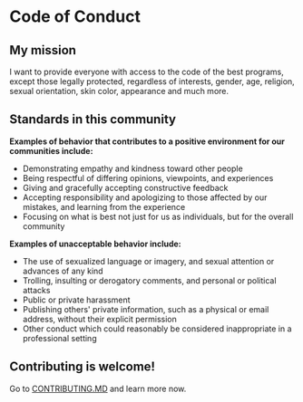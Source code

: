 # Code of Conduct

## My mission

I want to provide everyone with access to the code of the best programs, except those legally protected, regardless of interests, gender, age, religion, sexual orientation, skin color, appearance and much more.

## Standards in this community

**Examples of behavior that contributes to a positive environment for our communities include:**

* Demonstrating empathy and kindness toward other people
* Being respectful of differing opinions, viewpoints, and experiences
* Giving and gracefully accepting constructive feedback
* Accepting responsibility and apologizing to those affected by our mistakes, and learning from the experience
* Focusing on what is best not just for us as individuals, but for the overall community

**Examples of unacceptable behavior include:**

* The use of sexualized language or imagery, and sexual attention or advances of any kind
* Trolling, insulting or derogatory comments, and personal or political attacks
* Public or private harassment
* Publishing others' private information, such as a physical or email address, without their explicit permission
* Other conduct which could reasonably be considered inappropriate in a professional setting

## Contributing is welcome!

Go to [CONTRIBUTING.MD](https://github.com/gorciu-official/studio/blob/main/CONTRIBUTING.MD) and learn more now.
